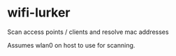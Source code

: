# wifi-lurker
Scan access points / clients and resolve mac addresses

Assumes wlan0 on host to use for scanning. 
